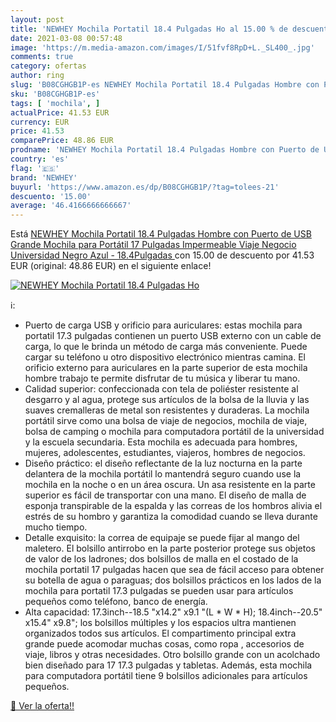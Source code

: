 ```yaml
---
layout: post
title: 'NEWHEY Mochila Portatil 18.4 Pulgadas Ho al 15.00 % de descuento'
date: 2021-03-08 00:57:48
image: 'https://m.media-amazon.com/images/I/51fvf8RpD+L._SL400_.jpg'
comments: true
category: ofertas
author: ring
slug: 'B08CGHGB1P-es NEWHEY Mochila Portatil 18.4 Pulgadas Hombre con Puerto de...'
sku: 'B08CGHGB1P-es'
tags: [ 'mochila', ]
actualPrice: 41.53 EUR
currency: EUR
price: 41.53
comparePrice: 48.86 EUR
prodname: 'NEWHEY Mochila Portatil 18.4 Pulgadas Hombre con Puerto de USB Grande Mochila para Portátil 17 Pulgadas Impermeable Viaje Negocio Universidad Negro  Azul - 18.4Pulgadas '
country: 'es'
flag: '🇪🇸'
brand: 'NEWHEY'
buyurl: 'https://www.amazon.es/dp/B08CGHGB1P/?tag=tolees-21'
descuento: '15.00'
average: '46.4166666666667'
---
```


Está [NEWHEY Mochila Portatil 18.4 Pulgadas Hombre con Puerto de USB Grande Mochila para Portátil 17 Pulgadas Impermeable Viaje Negocio Universidad Negro  Azul - 18.4Pulgadas ](https://www.amazon.es/dp/B08CGHGB1P/?tag=tolees-21) con 15.00 de descuento por 41.53 EUR (original: 48.86 EUR) en el siguiente enlace!

[![NEWHEY Mochila Portatil 18.4 Pulgadas Ho](https://m.media-amazon.com/images/I/51fvf8RpD+L._SL400_.jpg)](https://www.amazon.es/dp/B08CGHGB1P/?tag=tolees-21)

ℹ️:

- Puerto de carga USB y orificio para auriculares: estas mochila para portatil 17.3 pulgadas contienen un puerto USB externo con un cable de carga, lo que le brinda un método de carga más conveniente. Puede cargar su teléfono u otro dispositivo electrónico mientras camina. El orificio externo para auriculares en la parte superior de esta mochila hombre trabajo te permite disfrutar de tu música y liberar tu mano.
- Calidad superior: confeccionada con tela de poliéster resistente al desgarro y al agua, protege sus artículos de la bolsa de la lluvia y las suaves cremalleras de metal son resistentes y duraderas. La mochila portátil sirve como una bolsa de viaje de negocios, mochila de viaje, bolsa de camping o mochila para computadora portátil de la universidad y la escuela secundaria. Esta mochila es adecuada para hombres, mujeres, adolescentes, estudiantes, viajeros, hombres de negocios.
- Diseño práctico: el diseño reflectante de la luz nocturna en la parte delantera de la mochila portátil lo mantendrá seguro cuando use la mochila en la noche o en un área oscura. Un asa resistente en la parte superior es fácil de transportar con una mano. El diseño de malla de esponja transpirable de la espalda y las correas de los hombros alivia el estrés de su hombro y garantiza la comodidad cuando se lleva durante mucho tiempo.
- Detalle exquisito: la correa de equipaje se puede fijar al mango del maletero. El bolsillo antirrobo en la parte posterior protege sus objetos de valor de los ladrones; dos bolsillos de malla en el costado de la mochila portatil 17 pulgadas hacen que sea de fácil acceso para obtener su botella de agua o paraguas; dos bolsillos prácticos en los lados de la mochila para portatil 17.3 pulgadas se pueden usar para artículos pequeños como teléfono, banco de energía.
- Alta capacidad: 17.3inch--18.5 "x14.2" x9.1 "(L * W * H); 18.4inch--20.5" x15.4" x9.8"; los bolsillos múltiples y los espacios ultra mantienen organizados todos sus artículos. El compartimento principal extra grande puede acomodar muchas cosas, como ropa , accesorios de viaje, libros y otras necesidades. Otro bolsillo grande con un acolchado bien diseñado para 17 17.3 pulgadas y tabletas. Además, esta mochila para computadora portátil tiene 9 bolsillos adicionales para artículos pequeños.

[🛒 Ver la oferta!!](https://www.amazon.es/dp/B08CGHGB1P/?tag=tolees-21)
